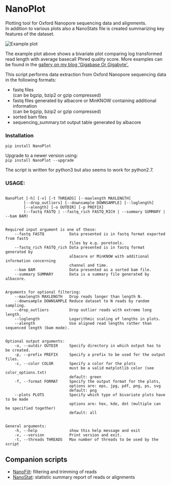 # NanoPlot
Plotting tool for Oxford Nanopore sequencing data and alignments.  
In addition to various plots also a NanoStats file is created summarizing key features of the dataset.

![Example plot](https://github.com/wdecoster/NanoPlot/blob/master/examples/scaled_Log_Downsampled_LengthvsQualityScatterPlot_kde.png)

The example plot above shows a bivariate plot comparing log transformed read length with average basecall Phred quality score. More examples can be found in the [gallery on my blog 'Gigabase Or Gigabyte'.](https://gigabaseorgigabyte.wordpress.com/2017/06/01/example-gallery-of-nanoplot/)

This script performs data extraction from Oxford Nanopore sequencing data in the following formats:
- fastq files  
(can be bgzip, bzip2 or gzip compressed)  
- fastq files generated by albacore or MinKNOW containing additional information  
(can be bgzip, bzip2 or gzip compressed)  
- sorted bam files  
- sequencing_summary.txt output table generated by albacore

### Installation

`pip install NanoPlot`  

Upgrade to a newer version using:  
`pip install NanoPlot --upgrade`

The script is written for python3 but also seems to work for python2.7.

### USAGE:
```

NanoPlot [-h] [-v] [-t THREADS] [--maxlength MAXLENGTH]
        [--drop_outliers] [--downsample DOWNSAMPLE] [--loglength]
        [--alength] [-o OUTDIR] [-p PREFIX]
        (--fastq FASTQ | --fastq_rich FASTQ_RICH | --summary SUMMARY | --bam BAM)


Required input argument is one of these:
    --fastq FASTQ           Data presented is in fastq format exported from fast5
                            files by e.g. poretools.
    --fastq_rich FASTQ_rich Data presented is in fastq format generated by
                            albacore or MinKNOW with additional information concerning
                            channel and time.
    --bam BAM               Data presented as a sorted bam file.
    --summary SUMMARY       Data is a summary file generated by albacore.


Arguments for optional filtering:
    --maxlength MAXLENGTH   Drop reads longer than length N.
    --downsample DOWNSAMPLE Reduce dataset to N reads by random sampling.
    --drop_outliers         Drop outlier reads with extreme long length.
    --loglength             Logarithmic scaling of lengths in plots.
    --alength               Use aligned read lengths rather than sequenced length (bam mode).


Optional output arguments:
    -o, --outdir OUTDIR     Specify directory in which output has to be created.
    -p, --prefix PREFIX     Specify a prefix to be used for the output files.
    -c, --color COLOR       Specify a color for the plots
                            must be a valid matplotlib color (see color_options.txt)
                            default: green
    -f, --format FORMAT     Specify the output format for the plots,
                            options are: eps, jpg, pdf, png, ps, svg
                            default: png
    --plots PLOTS           Specify which type of bivariate plots have to be made
                            options are: hex, kde, dot (multiple can be specified together)
                            default: all


General arguments:
    -h, --help              show this help message and exit
    -v, --version           Print version and exit.
    -t, --threads THREADS   Max number of threads to be used by the script
```






## Companion scripts
- [NanoFilt](https://github.com/wdecoster/nanofilt): filtering and trimming of reads
- [NanoStat](https://github.com/wdecoster/nanostat): statistic summary report of reads or alignments
